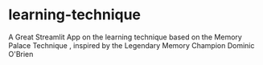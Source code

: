 # learning-technique
A Great Streamlit App on the learning technique based on the Memory Palace Technique , inspired by the Legendary Memory Champion Dominic O'Brien
